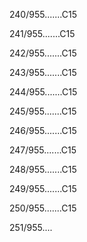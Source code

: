240/955.......C15 


241/955.......C15 


242/955.......C15 


243/955.......C15 


244/955.......C15 


245/955.......C15 


246/955.......C15 


247/955.......C15 


248/955.......C15 


249/955.......C15 


250/955.......C15 


251/955.... 

